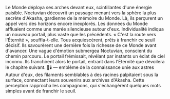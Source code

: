 Le Monde déploya ses arches devant eux, scintillantes d'une énergie paisible.
Noctuvian découvrit un passage menant vers la sphère la plus secrète d'Akasha, gardienne de la mémoire du Monde.
Là, ils perçurent un appel vers des horizons encore inexplorés.
Les données du Monde affluaient comme une marée silencieuse autour d'eux.
Individualité indiqua un nouveau portail, plus vaste que les précédents.
« C'est la route vers l'Éternité », souffla-t-elle.
Tous acquiescèrent, prêts à franchir ce seuil décisif.
Ils savourèrent une dernière fois la richesse de ce Monde avant d'avancer.
Une vague d'émotion submergea Noctuvian, conscient du chemin parcouru.
Le portail frémissait, révélant par instants un éclat de ciel inconnu.
Ils franchirent alors le portail, entrant dans l'Éternité que dévoilera le chapitre suivant.
🌌🕯️ — emblème de la connaissance unie aux astres
Autour d'eux, des filaments semblables à des racines palpitaient sous la surface, connectant leurs souvenirs aux archives d'Akasha. Cette perception rapprocha les compagnons, qui s'échangèrent quelques mots simples avant de franchir le seuil.
